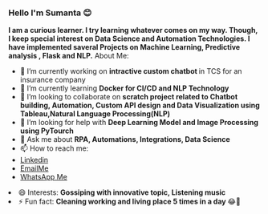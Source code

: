 ### Hello I'm Sumanta 😊

<!--
**sumantas98/sumantas98** is a ✨ _special_ ✨ repository because its `README.md` (this file) appears on your GitHub profile.
-->
**I am a curious learner. I try learning whatever comes on my way. Though, I keep special interest on Data Science and Automation Technologies. I have implemented saveral Projects on Machine Learning, Predictive analysis , Flask and NLP.**
About Me:

- 🔭 I’m currently working on <b>intractive custom chatbot </b>in TCS for an insurance company
- 🌱 I’m currently learning <b>Docker for CI/CD and NLP Technology</b>
- 👯 I’m looking to collaborate on <b>scratch project related to Chatbot building, Automation, Custom API design and Data Visualization using Tableau,Natural Language Processing(NLP)</b>
- 🤔 I’m looking for help with <b>Deep Learning Model and Image Processing using PyTourch </b>
- 💬 Ask me about <b> RPA, Automations, Integrations, Data Science </b> 
- 📫 How to reach me:
  <li><a href="https://www.linkedin.com/in/sumanta-samanta-3261a317a/">Linkedin</a></li>
  <li><a href="https://mail.google.com/mail/u/0/?tab=rm&ogbl#inbox?compose=GTvVlcSPFdVpbqzThRjnGsNdcCwFQVbQMjWdXSCdWRcfRMXfzxRRCvBvtvpMbgVTlhGcgZwpQjfMS">EmailMe</a></li>
  <li><a href="https://web.whatsapp.com/">WhatsApp Me</a></li>

 <li>😄 Interests: <b> Gossiping with innovative topic, Listening music </b></li> 
 <li>⚡ Fun fact: <b> Cleaning working and living place 5 times in a day </b> 😂🤣</li>



